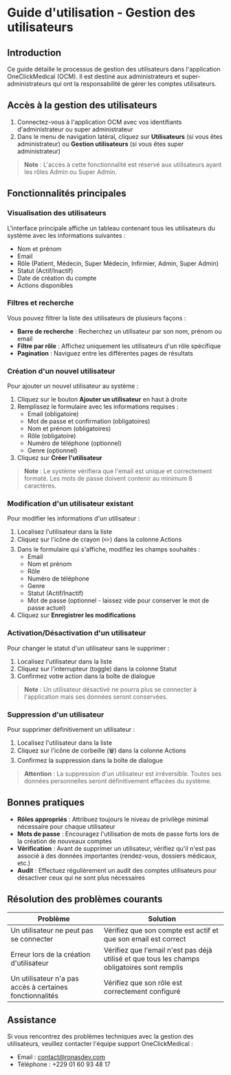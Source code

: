 # Guide d'utilisation - Gestion des utilisateurs

## Introduction

Ce guide détaille le processus de gestion des utilisateurs dans l'application OneClickMedical (OCM). Il est destiné aux administrateurs et super-administrateurs qui ont la responsabilité de gérer les comptes utilisateurs.

## Accès à la gestion des utilisateurs

1. Connectez-vous à l'application OCM avec vos identifiants d'administrateur ou super administrateur
2. Dans le menu de navigation latéral, cliquez sur **Utilisateurs** (si vous êtes administrateur) ou **Gestion utilisateurs** (si vous êtes super administrateur)

> **Note** : L'accès à cette fonctionnalité est réservé aux utilisateurs ayant les rôles Admin ou Super Admin.

## Fonctionnalités principales

### Visualisation des utilisateurs

L'interface principale affiche un tableau contenant tous les utilisateurs du système avec les informations suivantes :
- Nom et prénom
- Email
- Rôle (Patient, Médecin, Super Médecin, Infirmier, Admin, Super Admin)
- Statut (Actif/Inactif)
- Date de création du compte
- Actions disponibles

### Filtres et recherche

Vous pouvez filtrer la liste des utilisateurs de plusieurs façons :
- **Barre de recherche** : Recherchez un utilisateur par son nom, prénom ou email
- **Filtre par rôle** : Affichez uniquement les utilisateurs d'un rôle spécifique
- **Pagination** : Naviguez entre les différentes pages de résultats

### Création d'un nouvel utilisateur

Pour ajouter un nouvel utilisateur au système :

1. Cliquez sur le bouton **Ajouter un utilisateur** en haut à droite
2. Remplissez le formulaire avec les informations requises :
   - Email (obligatoire)
   - Mot de passe et confirmation (obligatoires)
   - Nom et prénom (obligatoires)
   - Rôle (obligatoire)
   - Numéro de téléphone (optionnel)
   - Genre (optionnel)
3. Cliquez sur **Créer l'utilisateur**

> **Note** : Le système vérifiera que l'email est unique et correctement formaté. Les mots de passe doivent contenir au minimum 8 caractères.

### Modification d'un utilisateur existant

Pour modifier les informations d'un utilisateur :

1. Localisez l'utilisateur dans la liste
2. Cliquez sur l'icône de crayon (✏️) dans la colonne Actions
3. Dans le formulaire qui s'affiche, modifiez les champs souhaités :
   - Email
   - Nom et prénom
   - Rôle
   - Numéro de téléphone
   - Genre
   - Statut (Actif/Inactif)
   - Mot de passe (optionnel - laissez vide pour conserver le mot de passe actuel)
4. Cliquez sur **Enregistrer les modifications**

### Activation/Désactivation d'un utilisateur

Pour changer le statut d'un utilisateur sans le supprimer :

1. Localisez l'utilisateur dans la liste
2. Cliquez sur l'interrupteur (toggle) dans la colonne Statut
3. Confirmez votre action dans la boîte de dialogue

> **Note** : Un utilisateur désactivé ne pourra plus se connecter à l'application mais ses données seront conservées.

### Suppression d'un utilisateur

Pour supprimer définitivement un utilisateur :

1. Localisez l'utilisateur dans la liste
2. Cliquez sur l'icône de corbeille (🗑️) dans la colonne Actions
3. Confirmez la suppression dans la boîte de dialogue

> **Attention** : La suppression d'un utilisateur est irréversible. Toutes ses données personnelles seront définitivement effacées du système.

## Bonnes pratiques

- **Rôles appropriés** : Attribuez toujours le niveau de privilège minimal nécessaire pour chaque utilisateur
- **Mots de passe** : Encouragez l'utilisation de mots de passe forts lors de la création de nouveaux comptes
- **Vérification** : Avant de supprimer un utilisateur, vérifiez qu'il n'est pas associé à des données importantes (rendez-vous, dossiers médicaux, etc.)
- **Audit** : Effectuez régulièrement un audit des comptes utilisateurs pour désactiver ceux qui ne sont plus nécessaires

## Résolution des problèmes courants

| Problème | Solution |
|---------|---------|
| Un utilisateur ne peut pas se connecter | Vérifiez que son compte est actif et que son email est correct |
| Erreur lors de la création d'utilisateur | Vérifiez que l'email n'est pas déjà utilisé et que tous les champs obligatoires sont remplis |
| Un utilisateur n'a pas accès à certaines fonctionnalités | Vérifiez que son rôle est correctement configuré |

## Assistance

Si vous rencontrez des problèmes techniques avec la gestion des utilisateurs, veuillez contacter l'équipe support OneClickMedical :
- Email : contact@ronasdev.com
- Téléphone : +229 01 60 93 48 17
